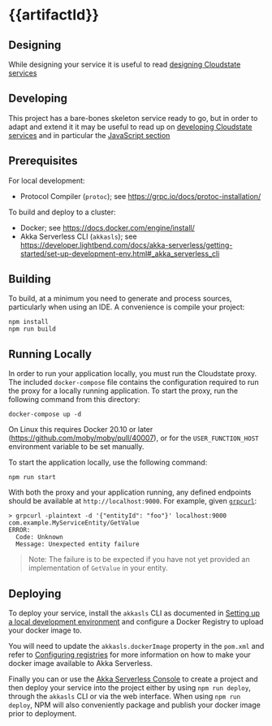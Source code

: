 # {{artifactId}}

## Designing

While designing your service it is useful to read [designing Cloudstate services](https://developer.lightbend.com/docs/akka-serverless/designing/index.html)

## Developing

This project has a bare-bones skeleton service ready to go, but in order to adapt and
extend it it may be useful to read up on [developing Cloudstate services](https://developer.lightbend.com/docs/akka-serverless/developing/index.html)
and in particular the [JavaScript section](https://developer.lightbend.com/docs/akka-serverless/js-services/index.html)

## Prerequisites

For local development:

- Protocol Compiler (`protoc`); see https://grpc.io/docs/protoc-installation/

To build and deploy to a cluster:

- Docker; see https://docs.docker.com/engine/install/
- Akka Serverless CLI (`akkasls`); see https://developer.lightbend.com/docs/akka-serverless/getting-started/set-up-development-env.html#_akka_serverless_cli

## Building

To build, at a minimum you need to generate and process sources, particularly when using an IDE.
A convenience is compile your project:

```
npm install
npm run build
```

## Running Locally

In order to run your application locally, you must run the Cloudstate proxy. The included `docker-compose` file contains the configuration required to run the proxy for a locally running application. To start the proxy, run the following command from this directory:

```
docker-compose up -d
```

On Linux this requires Docker 20.10 or later (https://github.com/moby/moby/pull/40007), or for the `USER_FUNCTION_HOST` environment variable to be set manually.

To start the application locally, use the following command:

```
npm run start
```

With both the proxy and your application running, any defined endpoints should be available at `http://localhost:9000`. For example, given [`grpcurl`](https://github.com/fullstorydev/grpcurl):

```
> grpcurl -plaintext -d '{"entityId": "foo"}' localhost:9000 com.example.MyServiceEntity/GetValue
ERROR:
  Code: Unknown
  Message: Unexpected entity failure
```

> Note: The failure is to be expected if you have not yet provided an implementation of `GetValue` in
> your entity.

## Deploying

To deploy your service, install the `akkasls` CLI as documented in
[Setting up a local development environment](https://developer.lightbend.com/docs/akka-serverless/getting-started/set-up-development-env.html)
and configure a Docker Registry to upload your docker image to.

You will need to update the `akkasls.dockerImage` property in the `pom.xml` and refer to
[Configuring registries](https://developer.lightbend.com/docs/akka-serverless/deploying/registries.html)
for more information on how to make your docker image available to Akka Serverless.

Finally you can or use the [Akka Serverless Console](https://console.akkaserverless.com)
to create a project and then deploy your service into the project either by using `npm run deploy`,
through the `akkasls` CLI or via the web interface. When using `npm run deploy`, NPM will also
conveniently package and publish your docker image prior to deployment.

